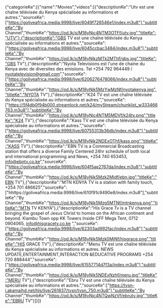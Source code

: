{"categorieKe":[{"name":"Movies","videos":[{"descriptionKe":"Utv est une chaîne télévisée du Kenya spécialisée au informations et autres.","sourceKe":["https://goliveafrica.media:9998/live/6049f726546e1/index.m3u8"],"subtitleKe":"By Channel","thumbKe":"https://od.lk/s/M18yNjc4NTM3OTFf/utv.jpg","titleKe":"UTV"},{"descriptionKe":"GBS TV est une chaîne télévisée du Kenya spécialisée au informations et autres.","sourceKe":["https://goliveafrica.media:9998/live/6045ccbac3484/index.m3u8"],"subtitleKe":"By Channel","thumbKe":"https://od.lk/s/M18yNjkzMTk2MThf/gbs.jpg","titleKe":"GBS TV"},{"descriptionKe":"Nyota Televisions est l'une de chaine du Kenya avec de diversites des emisiions. Tel +254 792 964449 / nyotatelevision@gmail.com","sourceKe":["https://goliveafrica.media:9998/live/6206276478066/index.m3u8"],"subtitleKe":"By Channel","thumbKe":"https://od.lk/s/M18yNjk5MzYwMzNf/nyotakenya.jpg","titleKe":"NYOTA TV"},{"descriptionKe":"K24 TV est une chaîne télévisée du Kenya spécialisée au informations et autres.","sourceKe":["https://5f4db0f94b000.streamlock.net/k24/myStream/chunklist_w333466763.m3u8"],"subtitleKe":"By Channel","thumbKe":"https://od.lk/s/M18yNjc4NTM5MDVf/k24tv.png","titleKe":"K24 TV"},{"descriptionKe":"Kass TV est une chaîne télévisée du Kenya spécialisée au informations et autres.","sourceKe":["https://goliveafrica.media:9998/live/60755313b36db/index.m3u8"],"subtitleKe":"By Channel","thumbKe":"https://od.lk/s/M18yNjk2NDExOThf/kass.png","titleKe":"KASS TV"},{"descriptionKe":"EBN TV is a Commercial Broadcasting station that offers a diverse Family Centered 24hr schedule of both local and international programming and News, +254 740 653453, info@ebntv.co.ke","sourceKe":["https://goliveafrica.media:9998/live/604f5ae2767da/index.m3u8"],"subtitleKe":"By Channel","thumbKe":"https://od.lk/s/M18yNjk5Mzk2Mjdf/ebn.jpg","titleKe":"EBN TV"},{"descriptionKe":"MTN KENYA TV is a station with family touch, +254 701 486625","sourceKe":["hhttps://goliveafrica.media:9998/live/610f91c9490e8/index.m3u8"],"subtitleKe":"By Channel","thumbKe":"https://od.lk/s/M18yNjk5Mzg5MTNf/mtnkenya.png","titleKe":"MTN TV KENYA"},{"descriptionKe":"His Grace Tv is a TV channel bringing the gospel of Jesus Christ to homes on the African continent and beyond. Kiambu Town opp KK Towers Inside CFF Mega Tent, 0712 0904065, info@hisgracetv.co.ke ","sourceKe":["https://goliveafrica.media:9998/live/62303ad992fac/index.m3u8"],"subtitleKe":"By Channel","thumbKe":"https://od.lk/s/M18yNjk5Mzk0MjNf/hisgrace.png","titleKe":"HIS GRACE TV"},{"descriptionKe":"Menu TV est une chaîne télévisée du Kenya spécialisée au informations et autres. NEWS UPDATE,ENTERTAINMENT,INTERACTION &EDUCATIVE PROGRAMS +254 720 888444","sourceKe":["https://goliveafrica.media:9998/live/61557714d7f3a/index.m3u8"],"subtitleKe":"By Channel","thumbKe":"https://od.lk/s/M18yNjk5NDExNzhf/meru.jpg","titleKe":"MERU TV"},{"descriptionKe":"Ebru TV est une chaîne télévisée du Kenya spécialisée au informations et autres.","sourceKe":["https://tvsn-i.akamaihd.net/hls/live/261837/tvsn/tvsn_750.m3u8"],"subtitleKe":"By Channel","thumbKe":"https://od.lk/s/M18yNjc4NTQwNzVf/ebrutv.jpg","titleKe":"EBRU TV"}]}]}
